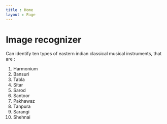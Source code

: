 ```yaml
---
title : Home
layout : Page
---
```


# Image recognizer
Can identify ten types of eastern indian classical musical instruments, that are :

1. Harmonium
2. Bansuri
3. Tabla
4. Sitar
5. Sarod
6. Santoor
7. Pakhawaz
8. Tanpura
9. Sarangi
10. Shehnai